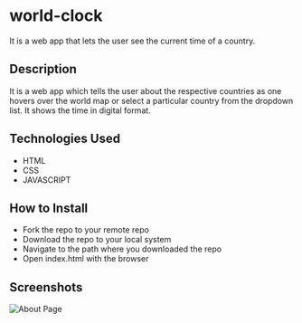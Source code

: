 # world-clock
It is a web app that lets the user see the current time of a country. 

## Description
It is a web app which tells the user about the respective countries as one hovers over the world map or select a particular country from the
dropdown list. It shows the time in digital format.

## Technologies Used
* HTML
* CSS
* JAVASCRIPT

## How to Install
* Fork the repo to your remote repo
* Download the repo to your local system
* Navigate to the path where you downloaded the repo
* Open index.html with the browser

## Screenshots
![About Page](https://github.com/Aditya-shrivastav/world-clock/blob/master/Screenshots/world-clock-ss.png)

